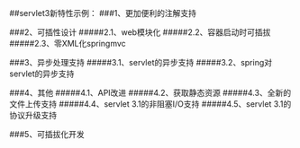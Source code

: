##servlet3新特性示例：
###1、更加便利的注解支持

###2、可插性设计
#####2.1、web模块化
#####2.2、容器启动时可插拔
#####2.3、零XML化springmvc

###3、异步处理支持
#####3.1、servlet的异步支持
#####3.2、spring对servlet的异步支持


###4、其他
#####4.1、API改进
#####4.2、获取静态资源
#####4.3、全新的文件上传支持
#####4.4、servlet 3.1的非阻塞I/O支持
#####4.5、servlet 3.1的协议升级支持

###5、可插拔化开发
